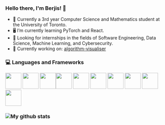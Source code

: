 ### Hello there, I'm Berjis! 👋

* 🎒 Currently a 3rd year Computer Science and Mathematics student at the University of Toronto.
* 🖥 I’m currently learning PyTorch and React.
* 💼 Looking for internships in the fields of Software Engineering, Data Science, Machine Learning, and Cybersecurity.
* 🔭 Currently working on: [algorithm-visualiser](https://github.com/BKPrograms/algorithm-visualiser/)

### 💻 Languages and Frameworks

<img src="https://cdn.worldvectorlogo.com/logos/python-5.svg" width="50" height="50"> <img src="https://cdn.worldvectorlogo.com/logos/numpy-1.svg" width="50" height="50"> <img src="https://cdn.worldvectorlogo.com/logos/java-4.svg" width="50" height="50"><img src="https://cdn.worldvectorlogo.com/logos/c.svg" width="50" height="50"> <img src="https://cdn.worldvectorlogo.com/logos/c-1.svg" width="50" height="50"> <img src="https://cdn.worldvectorlogo.com/logos/postgresql.svg" width="50" height="50"> <img src="https://cdn.worldvectorlogo.com/logos/html-1.svg" width="50" height="50"> <img src="https://cdn.worldvectorlogo.com/logos/css-3.svg" width="50" height="50"> <img src="https://cdn.worldvectorlogo.com/logos/logo-javascript.svg" width="50" height="50"> <img src="https://cdn.worldvectorlogo.com/logos/git-icon.svg" width="50" height="50">


### ![My github stats](https://github-readme-stats.vercel.app/api?username=BKPrograms&show_icons=true&theme=tokyonight)

<!--
**BKPrograms/BKPrograms** is a ✨ _special_ ✨ repository because its `README.md` (this file) appears on your GitHub profile.

Here are some ideas to get you started:

- 🔭 I’m currently working on ...
- 🌱 I’m currently learning ...
- 👯 I’m looking to collaborate on ...
- 🤔 I’m looking for help with ...
- 💬 Ask me about ...
- 📫 How to reach me: ...
- 😄 Pronouns: ...
- ⚡ Fun fact: ...
-->
